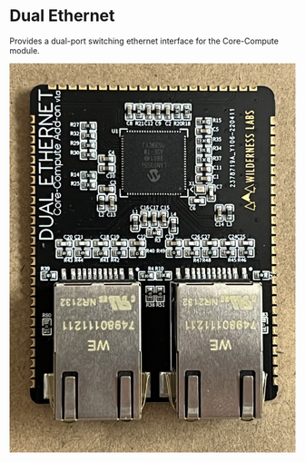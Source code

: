 # Dual Ethernet

Provides a dual-port switching ethernet interface for the Core-Compute module.

![](Addon_Module_-_Dual_Ethernet.jpg)